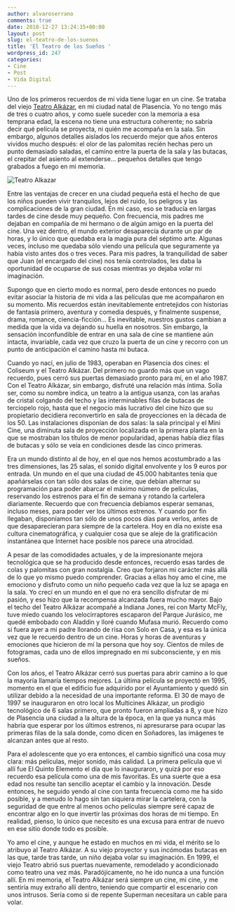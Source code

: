 ```yaml
---
author: alvaroserrano
comments: true
date: 2010-12-27 13:24:15+00:00
layout: post
slug: el-teatro-de-los-suenos
title: 'El Teatro de los Sueños '
wordpress_id: 247
categories:
- Cine
- Post
- Vida Digital
---
```


Uno de los primeros recuerdos de mi vida tiene lugar en un cine. Se trataba del viejo [Teatro Alkázar](http://www.hoy.es/prensa/20070317/plasencia/teatro-alkazar-cumple-anos_20070317.html), en mi ciudad natal de Plasencia. Yo no tengo más de tres o cuatro años, y como suele suceder con la memoria a esa temprana edad, la escena no tiene una estructura coherente; no sabría decir qué película se proyecta, ni quién me acompaña en la sala. Sin embargo, algunos detalles aislados los recuerdo mejor que años enteros vividos mucho después: el olor de las palomitas recién hechas pero un punto demasiado saladas, el camino entre la puerta de la sala y las butacas, el crepitar del asiento al extenderse… pequeños detalles que tengo grabados a fuego en mi memoria.

![Teatro Alkazar](https://farm4.staticflickr.com/3897/15157346928_6ef2a14811_o.jpg)

Entre las ventajas de crecer en una ciudad pequeña está el hecho de que los niños pueden vivir tranquilos, lejos del ruido, los peligros y las complicaciones de la gran ciudad. En mi caso, eso se traducía en largas tardes de cine desde muy pequeño. Con frecuencia, mis padres me dejaban en compañía de mi hermano o de algún amigo en la puerta del cine. Una vez dentro, el mundo exterior desaparecía durante un par de horas, y lo único que quedaba era la magia pura del séptimo arte. Algunas veces, incluso me quedaba sólo viendo una película que seguramente ya había visto antes dos o tres veces. Para mis padres, la tranquilidad de saber que Juan (el encargado del cine) nos tenía controlados, les daba la oportunidad de ocuparse de sus cosas mientras yo dejaba volar mi imaginación.

Supongo que en cierto modo es normal, pero desde entonces no puedo evitar asociar la historia de mi vida a las películas que me acompañaron en su momento. Mis recuerdos están inevitablemente entretejidos con historias de fantasía primero, aventura y comedia después, y finalmente suspense, drama, romance, ciencia-ficción… Es inevitable, nuestros gustos cambian a medida que la vida va dejando su huella en nosotros. Sin embargo, la sensación inconfundible de entrar en una sala de cine se mantiene aún intacta, invariable, cada vez que cruzo la puerta de un cine y recorro con un punto de anticipación el camino hasta mi butaca.

Cuando yo nací, en julio de 1983, operaban en Plasencia dos cines: el Coliseum y el Teatro Alkázar. Del primero no guardo más que un vago recuerdo, pues cerró sus puertas demasiado pronto para mí, en el año 1987. Con el Teatro Alkázar, sin embargo, disfruté una relación más íntima.  Solía ser, como su nombre indica, un teatro a la antigua usanza, con las arañas de cristal colgando del techo y las interminables filas de butacas de terciopelo rojo, hasta que el negocio más lucrativo del cine hizo que su propietario decidiera reconvertirlo en sala de proyecciones en la década de los 50. Las instalaciones disponían de dos salas: la sala principal y el Mini Cine, una diminuta sala de proyección localizada en la primera planta en la que se mostraban los títulos de menor popularidad, apenas había diez filas de butacas y sólo se veía en condiciones desde las cinco primeras.

Era un mundo distinto al de hoy, en el que nos hemos acostumbrado a las tres dimensiones, las 25 salas, el sonido digital envolvente y los 9 euros por entrada. Un mundo en el que una ciudad de 45.000 habitantes tenía que apañárselas con tan sólo dos salas de cine, que debían alternar su programación para poder abarcar el máximo número de películas, reservando los estrenos para el fin de semana y rotando la cartelera diariamente. Recuerdo que con frecuencia debíamos esperar semanas, incluso meses, para poder ver los últimos estrenos. Y cuando por fin llegaban, disponíamos tan sólo de unos pocos días para verlos, antes de que desaparecieran para siempre de la cartelera. Hoy en día no existe esa cultura cinematográfica, y cualquier cosa que se aleje de la gratificación instantánea que Internet hace posible nos parece una atrocidad.

A pesar de las comodidades actuales, y de la impresionante mejora tecnológica que se ha producido desde entonces, recuerdo esas tardes de colas y palomitas con gran nostalgia. Creo que forjaron mi carácter más allá de lo que yo mismo puedo comprender. Gracias a ellas hoy amo el cine, me emociono y disfruto como un niño pequeño cada vez que la luz se apaga en la sala. Yo crecí en un mundo en el que no era sencillo disfrutar de mi pasión, y eso hizo que la recompensa alcanzada fuera mucho mayor. Bajo el techo del Teatro Alkázar acompañé a Indiana Jones, reí con Marty McFly, tuve miedo cuando los velocirraptores escaparon del Parque Jurásico, me quedé embobado con Aladdin y lloré cuando Mufasa murió. Recuerdo como si fuera ayer a mi padre llorando de risa con Solo en Casa, y esa es la única vez que le recuerdo dentro de un cine. Horas y horas de aventuras y emociones que hicieron de mí la persona que hoy soy. Cientos de miles de fotogramas, cada uno de ellos impregnado en mi subconsciente, y en mis sueños.

Con los años, el Teatro Alkázar cerró sus puertas para abrir camino a lo que la mayoría llamaría tiempos mejores. La última película se proyectó en 1995, momento en el que el edificio fue adquirido por el Ayuntamiento y quedó sin utilizar debido a la necesidad de una importante reforma. El 30 de mayo de 1997 se inauguraron en otro local los Multicines Alkázar, un prodigio tecnológico de 6 salas primero, que pronto fueron ampliadas a 8, y que hizo de Plasencia una ciudad a la altura de la época, en la que ya nunca más habría que esperar por los últimos estrenos, ni apresurarse para ocupar las primeras filas de la sala donde, como dicen en Soñadores, las imágenes te alcanzan antes que al resto.

Para el adolescente que yo era entonces, el cambio significó una cosa muy clara: más películas, mejor sonido, más calidad. La primera película que vi allí fue El Quinto Elemento el día que lo inauguraron, y quizá por eso recuerdo esa película como una de mis favoritas. Es una suerte que a esa edad nos resulte tan sencillo aceptar el cambio y la innovación. Desde entonces, he seguido yendo al cine con tanta frecuencia como me ha sido posible, y a menudo lo hago sin tan siquiera mirar la cartelera, con la seguridad de que entre al menos ocho películas siempre seré capaz de encontrar algo en lo que invertir las próximas dos horas de mi tiempo. En realidad, pienso, lo único que necesito es una excusa para entrar de nuevo en ese sitio donde todo es posible.

Yo amo el cine, y aunque he estado en muchos en mi vida, el mérito se lo atribuyo al Teatro Alkázar. A su viejo proyector y sus incómodas butacas en las que, tarde tras tarde, un niño dejaba volar su imaginación. En 1999, el viejo Teatro abrió sus puertas nuevamente, remodelado y acondicionado como teatro una vez más. Paradójicamente, no he ido nunca a una función allí. En mi memoria, el Teatro Alkázar será siempre un cine, mi cine, y me sentiría muy extraño allí dentro, teniendo que compartir el escenario con unos intrusos. Sería como si de repente Superman necesitara un cable para volar.
